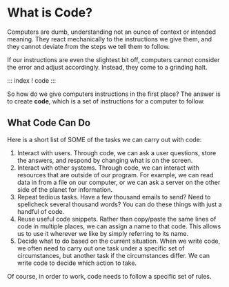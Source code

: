 # What is Code?

Computers are dumb, understanding not an ounce of context or intended
meaning. They react mechanically to the instructions we give them, and
they cannot deviate from the steps we tell them to follow.

If our instructions are even the slightest bit off, computers cannot
consider the error and adjust accordingly. Instead, they come to a
grinding halt.

::: index
! code
:::

So how do we give computers instructions in the first place? The answer
is to create **code**, which is a set of instructions for a computer to
follow.

## What Code Can Do

Here is a short list of SOME of the tasks we can carry out with code:

1.  Interact with users. Through code, we can ask a user questions,
    store the answers, and respond by changing what is on the screen.
2.  Interact with other systems. Through code, we can interact with
    resources that are outside of our program. For example, we can read
    data in from a file on our computer, or we can ask a server on the
    other side of the planet for information.
3.  Repeat tedious tasks. Have a few thousand emails to send? Need to
    spellcheck several thousand words? You can do these things with just
    a handful of code.
4.  Reuse useful code snippets. Rather than copy/paste the same lines of
    code in multiple places, we can assign a name to that code. This
    allows us to use it wherever we like by simply referring to its
    name.
5.  Decide what to do based on the current situation. When we write
    code, we often need to carry out one task under a specific set of
    circumstances, but another task if the circumstances differ. We can
    write code to decide which action to take.

Of course, in order to work, code needs to follow a specific set of
rules.
